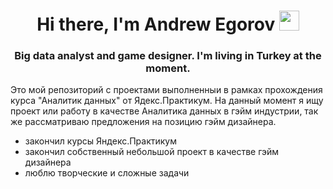 <h1 align="center">Hi there, I'm Andrew Egorov 
<img src="https://github.com/blackcater/blackcater/raw/main/images/Hi.gif" height="32"/></h1>
<h3 align="center">Big data analyst and game designer. I'm living in Turkey at the moment.</h3>

Это мой репозиторий с проектами выполненныи в рамках прохождения курса "Аналитик данных" от Ядекс.Практикум.
На данный момент я ищу проект или работу в качестве Аналитика данных в гэйм индустрии, так же рассматриваю предложения на позицию гэйм дизайнера.
 - закончил курсы Яндекс.Практикум
 - закончил собственный небольшой проект в качестве гэйм дизайнера
 - люблю творческие и сложные задачи
